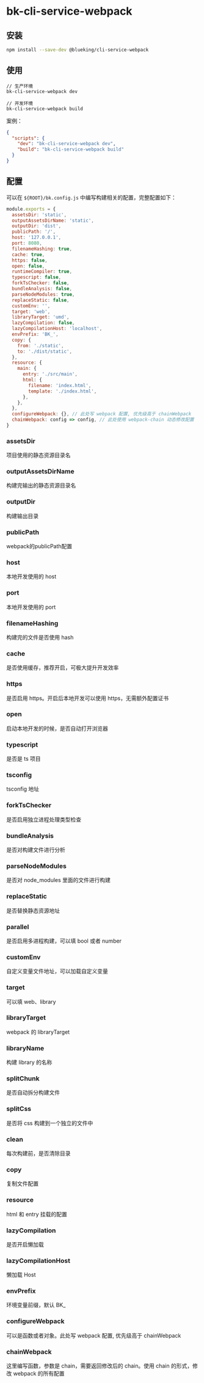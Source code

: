 # bk-cli-service-webpack
## 安装

```bash
npm install --save-dev @blueking/cli-service-webpack
```

## 使用

```
// 生产环境
bk-cli-service-webpack dev

// 开发环境
bk-cli-service-webpack build
```
案例：
```json
{
  "scripts": {
    "dev": "bk-cli-service-webpack dev",
    "build": "bk-cli-service-webpack build"
  }
}
```

## 配置

可以在 `${ROOT}/bk.config.js` 中编写构建相关的配置，完整配置如下：
```js
module.exports = {
  assetsDir: 'static',
  outputAssetsDirName: 'static',
  outputDir: 'dist',
  publicPath: '/',
  host: '127.0.0.1',
  port: 8080,
  filenameHashing: true,
  cache: true,
  https: false,
  open: false,
  runtimeCompiler: true,
  typescript: false,
  forkTsChecker: false,
  bundleAnalysis: false,
  parseNodeModules: true,
  replaceStatic: false,
  customEnv: '',
  target: 'web',
  libraryTarget: 'umd',
  lazyCompilation: false,
  lazyCompilationHost: 'localhost',
  envPrefix: 'BK_',
  copy: {
    from: './static',
    to: './dist/static',
  },
  resource: {
    main: {
      entry: './src/main',
      html: {
        filename: 'index.html',
        template: './index.html',
      },
    },
  },
  configureWebpack: {}, // 此处写 webpack 配置, 优先级高于 chainWebpack
  chainWebpack: config => config, // 此处使用 webpack-chain 动态修改配置
}
```
### assetsDir
项目使用的静态资源目录名

### outputAssetsDirName
构建完输出的静态资源目录名

### outputDir
构建输出目录

### publicPath
webpack的publicPath配置

### host
本地开发使用的 host

### port
本地开发使用的 port

### filenameHashing
构建完的文件是否使用 hash

### cache
是否使用缓存，推荐开启，可极大提升开发效率

### https
是否启用 https。开启后本地开发可以使用 https，无需额外配置证书

### open
启动本地开发的时候，是否自动打开浏览器

### typescript
是否是 ts 项目

### tsconfig
tsconfig 地址

### forkTsChecker
是否启用独立进程处理类型检查

### bundleAnalysis
是否对构建文件进行分析

### parseNodeModules
是否对 node_modules 里面的文件进行构建

### replaceStatic
是否替换静态资源地址

### parallel
是否启用多进程构建，可以填 bool 或者 number

### customEnv
自定义变量文件地址，可以加载自定义变量

### target
可以填 web、library

### libraryTarget
webpack 的 libraryTarget

### libraryName
构建 library 的名称

### splitChunk
是否自动拆分构建文件

### splitCss
是否将 css 构建到一个独立的文件中

### clean
每次构建前，是否清除目录

### copy
复制文件配置

### resource
html 和 entry 挂载的配置

### lazyCompilation
是否开启懒加载

### lazyCompilationHost
懒加载 Host

### envPrefix
环境变量前缀，默认 BK_

### configureWebpack
可以是函数或者对象。此处写 webpack 配置, 优先级高于 chainWebpack

### chainWebpack
这里编写函数，参数是 chain，需要返回修改后的 chain。使用 chain 的形式，修改 webpack 的所有配置
